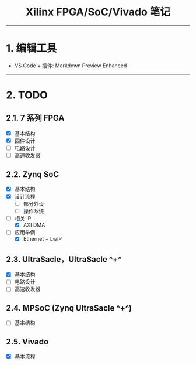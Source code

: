 <h1 style="text-align: center">Xilinx FPGA/SoC/Vivado 笔记</h1>

--------------------------------
# 1. 编辑工具
- VS Code + 插件: Markdown Preview Enhanced

--------------------------------
# 2. TODO

## 2.1. 7 系列 FPGA
- [x] 基本结构
- [x] 固件设计
- [ ] 电路设计
- [ ] 高速收发器

## 2.2. Zynq SoC
- [x] 基本结构
- [x] 设计流程
    - [ ] 部分外设
    - [ ] 操作系统
- [ ] 相关 IP
    - [x] AXI DMA
- [ ] 应用举例
    - [x] Ethernet + LwIP

## 2.3. UltraSacle，UltraSacle ^+^
- [x] 基本结构
- [ ] 电路设计
- [ ] 高速收发器

## 2.4. MPSoC (Zynq UltraSacle ^+^)
- [ ] 基本结构

## 2.5. Vivado
- [x] 基本流程